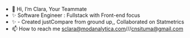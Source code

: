 - 👋 Hi, I’m Clara, Your Teammate
- ✨ Software Engineer : Fullstack with Front-end focus
- ✨ - Created justCompare from ground up,, Collaborated on Statmetrics
- 📫 How to reach me sclara@modanalytica.com///cnsituma@gmail.com
